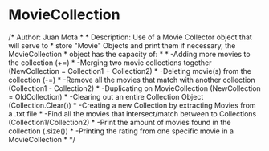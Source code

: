 # MovieCollection
/* Author: Juan Mota   *   * Description: Use of a Movie Collector object that will serve to    * store "Movie" Objects and print them if necessary, the MovieCollection   * object has the capacity of:   *   * -Adding more movies to the collection (+=)    * -Merging two movie collections together (NewCollection = Collection1 + Collection2)   * -Deleting movie(s) from the collection (-=)   * -Remove all the movies that match with another collection (Collection1 - Collection2)   * -Duplicating on MovieCollection (NewCollection = OldCollection)   * -Clearing out an entire Collection Object (Collection.Clear())   * -Creating a new Collection by extracting Movies from a .txt file   * -Find all the movies that intersect/match between to Collections (Collection1/Collection2)   * -Print the amount of movies found in the collection (.size())   * -Printing the rating from one specific movie in a MovieCollection    *    */
